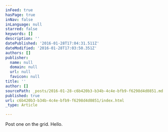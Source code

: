 ```yaml
---
inFeed: true
hasPage: true
inNav: false
inLanguage: null
starred: false
keywords: []
description: ''
datePublished: '2016-01-28T17:04:31.511Z'
dateModified: '2016-01-28T17:03:50.351Z'
authors: []
publisher:
  name: null
  domain: null
  url: null
  favicon: null
title: ''
author: []
sourcePath: _posts/2016-01-28-c6b420b3-b34b-4c4e-bfb9-f6298d4d0851.md
published: true
url: c6b420b3-b34b-4c4e-bfb9-f6298d4d0851/index.html
_type: Article

---
```

Post one on the grid. Hello.